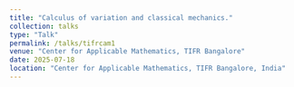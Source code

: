 ```yaml
---
title: "Calculus of variation and classical mechanics."
collection: talks
type: "Talk"
permalink: /talks/tifrcam1
venue: "Center for Applicable Mathematics, TIFR Bangalore"
date: 2025-07-18
location: "Center for Applicable Mathematics, TIFR Bangalore, India"
---
```


